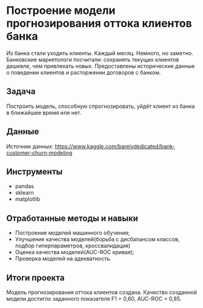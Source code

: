 # Построение модели прогнозирования оттока клиентов банка

Из банка стали уходить клиенты. Каждый месяц. Немного, но заметно. Банковские маркетологи посчитали: сохранять текущих клиентов дешевле, чем привлекать новых. Предоставлены исторические данные о поведении клиентов и расторжении договоров с банком.


## Задача

Построить модель, способную спрогнозировать, уйдёт клиент из банка в ближайшее время или нет. 

## Данные

Источник данных: https://www.kaggle.com/barelydedicated/bank-customer-churn-modeling

## Инструменты

- pandas
- sklearn
- matplotlib


## Отработанные методы и навыки
- Построение моделей машинного обучения;
- Улучшение качества моделей(борьба с диcбалансом классов, подбор гиперпараметров, кроссвалидация)
- Оценка качества моделей(AUC-ROC кривая);
- Проверка моделей на адекватность.

## Итоги проекта

Модель прогнозирования оттока клиентов создана. Качество созданной модели достигло заданного показателя F1 = 0,60, AUC-ROC = 0,85.


```python

```
